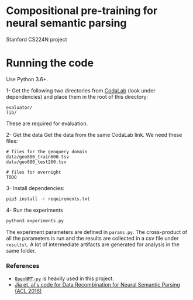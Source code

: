 # Compositional pre-training for neural semantic parsing
Stanford CS224N project

# Running the code
Use Python 3.6+.

1- Get the following two directories from [CodaLab](https://worksheets.codalab.org/bundles/0xfe58a4a712054c8ab5a585596647d1ed) (look under dependencies) and place them in the root of this directory:
```
evaluator/
lib/
```
These are required for evaluation.   

2- Get the data
Get the data from the same CodaLab link. We need these files:
```
# files for the geoquery domain
data/geo880_train600.tsv
data/geo880_test260.tsv

# files for overnight
TODO
```

3- Install dependencies:
```bash
pip3 install -r requirements.txt
```

4- Run the experiments
```bash
python3 experiments.py
```

The experiment parameters are defined in `params.py`. The cross-product of all the parameters is run and the results are collected in a csv file under `results\`. A lot of intermediate artifacts are generated for analysis in the same folder.

### References
- [`OpenNMT-py`](http://opennmt.net/OpenNMT-py/) is heavily used in this project.
- [Jia et. al's code for Data Recombination for Neural Semantic Parsing (ACL 2016)](https://worksheets.codalab.org/worksheets/0x50757a37779b485f89012e4ba03b6f4f/)
 